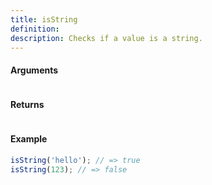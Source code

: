 ```yaml
---
title: isString
definition: 
description: Checks if a value is a string.
---
```



#### Arguments


```bash

```


#### Returns


```bash

```


#### Example


```ts
isString('hello'); // => trueisString(123); // => false
```
